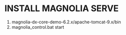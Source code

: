 # INSTALL MAGNOLIA SERVE

1. magnolia-dx-core-demo-6.2.x/apache-tomcat-9.x/bin
2. magnolia_control.bat start
